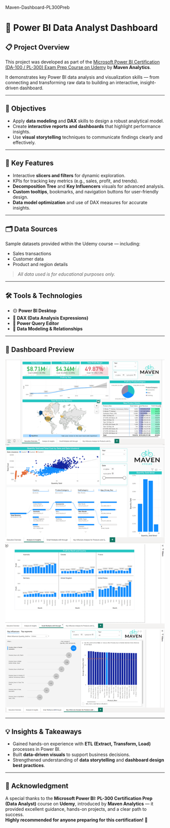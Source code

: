 Maven-Dashboard-PL300Preb

# 🧠 Power BI Data Analyst Dashboard  

## 📋 Project Overview  
This project was developed as part of the [Microsoft Power BI Certification (DA-100 / PL-300) Exam Prep Course on Udemy](https://www.udemy.com/course/microsoft-power-bi-certification-da-100-exam-prep/learn/lecture/27189086?start=1#overview) by **Maven Analytics**.  

It demonstrates key Power BI data analysis and visualization skills — from connecting and transforming raw data to building an interactive, insight-driven dashboard.  

---

## 🎯 Objectives  
- Apply **data modeling** and **DAX** skills to design a robust analytical model.  
- Create **interactive reports and dashboards** that highlight performance insights.  
- Use **visual storytelling** techniques to communicate findings clearly and effectively.  

---

## 🧩 Key Features  
- Interactive **slicers and filters** for dynamic exploration.  
- KPIs for tracking key metrics (e.g., sales, profit, and trends).  
- **Decomposition Tree** and **Key Influencers** visuals for advanced analysis.  
- **Custom tooltips**, bookmarks, and navigation buttons for user-friendly design.  
- **Data model optimization** and use of DAX measures for accurate insights.  

---

## 🗂️ Data Sources  
Sample datasets provided within the Udemy course — including:  
- Sales transactions  
- Customer data  
- Product and region details  

> *All data used is for educational purposes only.*  

---

## 🛠️ Tools & Technologies  
- 🟡 **Power BI Desktop**  
- 🧮 **DAX (Data Analysis Expressions)**  
- 🔄 **Power Query Editor**  
- 🧱 **Data Modeling & Relationships**  

---

## 📸 Dashboard Preview  

![Executive Overview](https://github.com/rehamessa/Maven-Dashboard-PL300Preb/blob/main/Images/Executive%20Overview.png)
![Analysis & Insights](https://github.com/rehamessa/Maven-Dashboard-PL300Preb/blob/main/Images/Analysis%20%26%20Insights.png)
![Small multiples](https://github.com/rehamessa/Maven-Dashboard-PL300Preb/blob/main/Images/Details%20Tooltips%20(Small%20Multiples).png)
![Key Influencers](https://github.com/rehamessa/Maven-Dashboard-PL300Preb/blob/main/Images/Key%20Influencers.png)

---

## 💡 Insights & Takeaways  
- Gained hands-on experience with **ETL (Extract, Transform, Load)** processes in Power BI.  
- Built **data-driven visuals** to support business decisions.  
- Strengthened understanding of **data storytelling** and **dashboard design best practices**.  

---

## 🙌 Acknowledgment  
A special thanks to the **Microsoft Power BI: PL-300 Certification Prep (Data Analyst)** course on **Udemy**, introduced by **Maven Analytics** — it provided excellent guidance, hands-on projects, and a clear path to success.  
**Highly recommended for anyone preparing for this certification!** 🙌  
